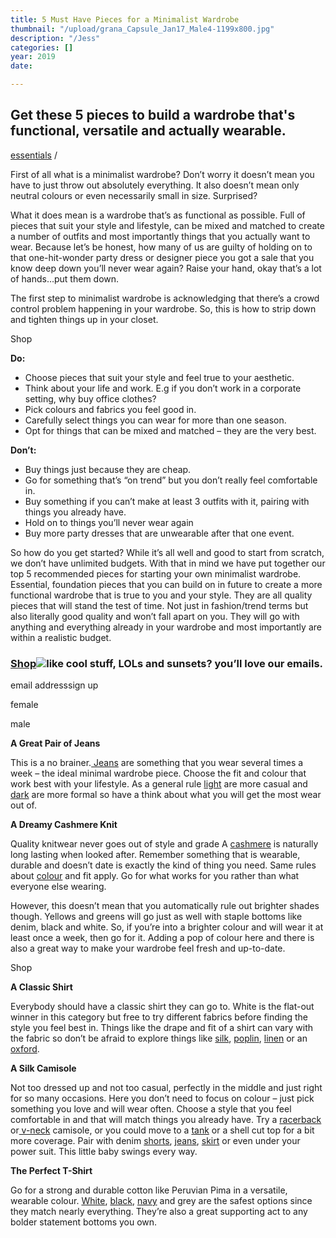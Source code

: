 ```yaml
---
title: 5 Must Have Pieces for a Minimalist Wardrobe
thumbnail: "/upload/grana_Capsule_Jan17_Male4-1199x800.jpg"
description: "/Jess"
categories: []
year: 2019
date: 

---
```

## Get these 5 pieces to build a wardrobe that's functional, versatile and actually wearable.

[essentials](https://www.grana.com/themodern/category/essentials/) / 

First of all what is a minimalist wardrobe? Don’t worry it doesn’t mean you have to just throw out absolutely everything. It also doesn’t mean only neutral colours or even necessarily small in size. Surprised?

What it does mean is a wardrobe that’s as functional as possible. Full of pieces that suit your style and lifestyle, can be mixed and matched to create a number of outfits and most importantly things that you actually want to wear. Because let’s be honest, how many of us are guilty of holding on to that one-hit-wonder party dress or designer piece you got a sale that you know deep down you’ll never wear again? Raise your hand, okay that’s a lot of hands…put them down.

The first step to minimalist wardrobe is acknowledging that there’s a crowd control problem happening in your wardrobe. So, this is how to strip down and tighten things up in your closet.

Shop

**Do:**

* Choose pieces that suit your style and feel true to your aesthetic.
* Think about your life and work. E.g if you don’t work in a corporate setting, why buy office clothes?
* Pick colours and fabrics you feel good in.
* Carefully select things you can wear for more than one season.
* Opt for things that can be mixed and matched – they are the very best.

**Don’t:**

* Buy things just because they are cheap.
* Go for something that’s “on trend” but you don’t really feel comfortable in.
* Buy something if you can’t make at least 3 outfits with it, pairing with things you already have.
* Hold on to things you’ll never wear again
* Buy more party dresses that are unwearable after that one event.

So how do you get started? While it’s all well and good to start from scratch, we don’t have unlimited budgets. With that in mind we have put together our top 5 recommended pieces for starting your own minimalist wardrobe. Essential, foundation pieces that you can build on in future to create a more functional wardrobe that is true to you and your style. They are all quality pieces that will stand the test of time. Not just in fashion/trend terms but also literally good quality and won’t fall apart on you. They will go with anything and everything already in your wardrobe and most importantly are within a realistic budget.

### [Shop![](https://i.pinimg.com/474x/77/b4/99/77b49965fcdc3a928b5c1a4cba2688e8.jpg)](https://www.grana.com/themodern/5-must-have-pieces-for-a-minimalist-wardrobe/#2)like cool stuff, LOLs and sunsets? you’ll love our emails.

email addresssign up

female

male

**A Great Pair of Jeans**

This is a no brainer.[ Jeans](http://www.grana.com/women/japanese-denim.html) are something that you wear several times a week – the ideal minimal wardrobe piece. Choose the fit and colour that work best with your lifestyle. As a general rule [light](http://www.grana.com/women-s-slim-boyfriend-jeans.html?size=268&color=279) are more casual and [dark](http://www.grana.com/women-s-skinny-jeans.html?size=268&color=272) are more formal so have a think about what you will get the most wear out of.

**A Dreamy Cashmere Knit**

Quality knitwear never goes out of style and grade A [cashmere](https://www.grana.com/women/collection/mongolian-cashmere.html) is naturally long lasting when looked after. Remember something that is wearable, durable and doesn’t date is exactly the kind of thing you need. Same rules about [colour](https://www.grana.com/women/collection/mongolian-cashmere.html) and fit apply. Go for what works for you rather than what everyone else wearing.

However, this doesn’t mean that you automatically rule out brighter shades though. Yellows and greens will go just as well with staple bottoms like denim, black and white. So, if you’re into a brighter colour and will wear it at least once a week, then go for it. Adding a pop of colour here and there is also a great way to make your wardrobe feel fresh and up-to-date.

Shop

**A Classic Shirt**

Everybody should have a classic shirt they can go to. White is the flat-out winner in this category but free to try different fabrics before finding the style you feel best in. Things like the drape and fit of a shirt can vary with the fabric so don’t be afraid to explore things like [silk](https://www.grana.com/silk-classic-shirt.html?size=58&color=538), [poplin](https://www.grana.com/women-s-poplin-boyfriend-shirt.html?size=201&color=248), [linen](https://www.grana.com/women-s-linen-boyfriend-shirt.html?size=202&color=250) or an [oxford](https://www.grana.com/women-s-oxford-boyfriend-shirt.html?size=204&color=463).

**A Silk Camisole**

Not too dressed up and not too casual, perfectly in the middle and just right for so many occasions. Here you don’t need to focus on colour – just pick something you love and will wear often. Choose a style that you feel comfortable in and that will match things you already have. Try a [racerback](https://www.grana.com/silk-racerback-camisole.html?size=204&color=383) or[ v-neck](https://www.grana.com/silk-v-neck-camisole.html?size=205&color=386) camisole, or you could move to a [tank](https://www.grana.com/silk-tank.html?size=204&color=210) or a shell cut top for a bit more coverage. Pair with denim [shorts](https://www.grana.com/women-s-denim-loose-shorts.html?size=203&color=275), [jeans](https://www.grana.com/women/bottom/jeans.html), [skirt](https://www.grana.com/women-s-a-line-skirt-mid-1-1.html?size=201&color=271) or even under your power suit. This little baby swings every way.

**The Perfect T-Shirt**

Go for a strong and durable cotton like Peruvian Pima in a versatile, wearable colour. [White](https://www.grana.com/women-s-crew-neck-t-shirt.html?size=32&color=43), [black](https://www.grana.com/women-s-pima-modal-slouchy-tee.html?size=204&color=402), [navy](https://www.grana.com/women-s-crew-neck-t-shirt.html?size=34&color=46) and grey are the safest options since they match nearly everything. They’re also a great supporting act to any bolder statement bottoms you own.